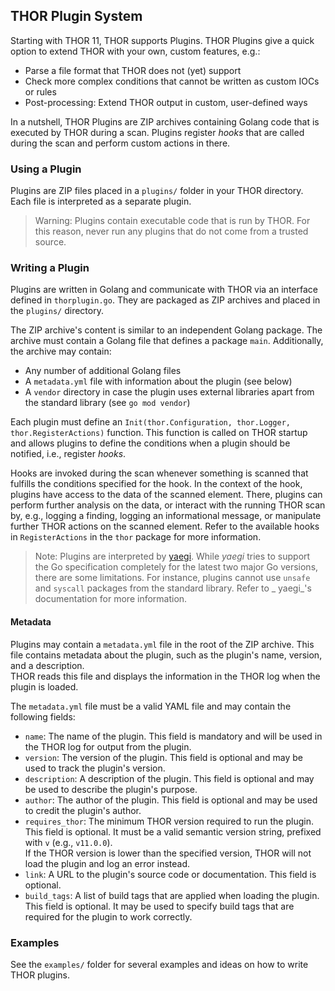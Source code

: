## THOR Plugin System

Starting with THOR 11, THOR supports Plugins. THOR Plugins give a quick option to extend THOR with
your own, custom features, e.g.:

* Parse a file format that THOR does not (yet) support
* Check more complex conditions that cannot be written as custom IOCs or rules
* Post-processing: Extend THOR output in custom, user-defined ways

In a nutshell, THOR Plugins are ZIP archives containing Golang code that is executed by THOR during
a scan. Plugins register _hooks_ that are called during the scan and perform custom actions in
there.

### Using a Plugin

Plugins are ZIP files placed in a `plugins/` folder in your THOR directory. Each file is
interpreted as a separate plugin.

> Warning: Plugins contain executable code that is run by THOR. For this reason, never run any
> plugins that do not come from a trusted source.

### Writing a Plugin

Plugins are written in Golang and communicate with THOR via an interface defined in
`thorplugin.go`. They are packaged as ZIP archives and placed in the `plugins/` directory.

The ZIP archive's content is similar to an independent Golang package. The archive must contain a
Golang file that defines a package `main`. Additionally, the archive may contain:
* Any number of additional Golang files
* A `metadata.yml` file with information about the plugin (see below)
* A `vendor` directory in case the plugin uses external libraries apart from the standard library (see `go mod vendor`)

Each plugin must define an `Init(thor.Configuration, thor.Logger, thor.RegisterActions)` function.
This function is called on THOR startup and allows plugins to define the conditions when a plugin
should be notified, i.e., register _hooks_.

Hooks are invoked during the scan whenever something is scanned that fulfills the conditions
specified for the hook. In the context of the hook, plugins have access to the data of the scanned
element. There, plugins can perform further analysis on the data, or interact with the running THOR
scan by, e.g., logging a finding, logging an informational message, or manipulate further THOR
actions on the scanned element. Refer to the available hooks in `RegisterActions` in the `thor`
package for more information.

> Note: Plugins are interpreted by [yaegi](https://github.com/traefik/yaegi). While _yaegi_ tries
> to support the Go specification completely for the latest two major Go versions, there are some
> limitations. For instance, plugins cannot use `unsafe` and `syscall` packages from the standard
> library. Refer to _ yaegi_'s documentation for more information.

#### Metadata

Plugins may contain a `metadata.yml` file in the root of the ZIP archive. This file contains
metadata about the plugin, such as the plugin's name, version, and a description. \
THOR reads this file and displays the information in the THOR log when the plugin is loaded.

The `metadata.yml` file must be a valid YAML file and may contain the following fields:

* `name`: The name of the plugin. This field is mandatory and will be used in the THOR log for output from the plugin.
* `version`: The version of the plugin. This field is optional and may be used to track the plugin's version.
* `description`: A description of the plugin. This field is optional and may be used to describe the plugin's purpose.
* `author`: The author of the plugin. This field is optional and may be used to credit the plugin's author.
* `requires_thor`: The minimum THOR version required to run the plugin.
  This field is optional.
  It must be a valid semantic version string, prefixed with `v` (e.g., `v11.0.0`). \
  If the THOR version is lower than the specified version, THOR will not load the plugin and log an error instead.
* `link`: A URL to the plugin's source code or documentation. This field is optional.
* `build_tags`: A list of build tags that are applied when loading the plugin. This field is optional.
  It may be used to specify build tags that are required for the plugin to work correctly.

### Examples

See the `examples/` folder for several examples and ideas on how to write THOR plugins.
